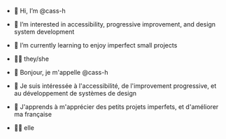 - 👋 Hi, I’m @cass-h
- 👀 I’m interested in accessibility, progressive improvement, and design system development
- 🌱 I’m currently learning to enjoy imperfect small projects
- 🏳️‍🌈 they/she

- 👋 Bonjour, je m'appelle @cass-h
- 👀 Je suis intéressée à l'accessibilité, de l'improvement progressive, et au développement de systèmes de design
- 🌱 J'apprends à m'apprécier des petits projets imperfets, et d'améliorer ma française
- 🏳️‍🌈 elle

<!---
cass-h/cass-h is a ✨ special ✨ repository because its `README.md` (this file) appears on your GitHub profile.
You can click the Preview link to take a look at your changes.
--->
